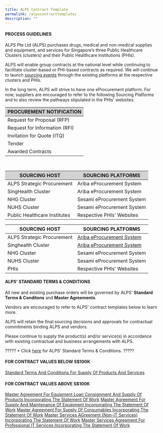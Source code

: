 ```yaml
---
title: ALPS Contract Template
permalink: /alpscontracttemplate/
description: ""
---
```

#### PROCESS GUIDELINES

ALPS Pte Ltd (ALPS) purchases drugs, medical and non-medical supplies and equipment, and services for Singapore’s three Public Healthcare Clusters (clusters) and their Public Healthcare Institutions (PHIs).

ALPS will enable group contracts at the national level while continuing to facilitate cluster-based or PHI-based contracts as required. We will continue to launch&nbsp;[sourcing events](/nationalsourcingevents/)&nbsp;through the existing platforms at the respective clusters and PHIs.

In the long term, ALPS will strive to have one eProcurement platform. For now, suppliers are encouraged to refer to the following Sourcing Platforms and to also review the pathways stipulated in the PHIs' websites.

<section>
	<table>
		<thead style="background-color: lightgray">
			<tr>
				<th>PROCUREMENT NOTIFICATION</th>
			</tr>
		</thead>
		<tbody>
			<tr>
				<td>Request for Proposal (RFP)</td>
			</tr>
			<tr>
				<td>Request for Information (RFI)</td>
			</tr>
			<tr>
				<td>Invitation for Quote (ITQ)</td>
			</tr>
			<tr>
				<td>Tender</td>
			</tr>
			<tr>
				<td>Awarded Contracts</td>
			</tr>
		</tbody>
	</table>
</section>

<br>

<section>
	<table>
		<thead style="background-color: lightgray">
			<tr>
				<th>SOURCING HOST</th>
				<th>SOURCING PLATFORMS</th>
			</tr>
		</thead>
		<tbody>
			<tr>
				<td>ALPS Strategic Procurement</td>
				<td>Ariba eProcurement System</td>
			</tr>
			<tr>
				<td>SingHealth Cluster</td>
				<td>Ariba eProcurement System</td>
			</tr>
			<tr>
				<td>NHG Cluster</td>
				<td>Sesami eProcurement System</td>
			</tr>
			<tr>
				<td>NUHS Cluster</td>
				<td>Sesami eProcurement System</td>
			</tr>
			<tr>
				<td>Public Healthcare Institutes</td>
				<td>Respective PHIs' Websites</td>
			</tr>
		</tbody>
	</table>
</section>


| SOURCING HOST | SOURCING PLATFORMS |
| -------- | -------- |
|ALPS Strategic Procurement| [Ariba eProcurement System](https://www.sap.com/products/spend-management.html)  |
| Singhealth Cluster     | [Ariba eProcurement System](https://www.sap.com/products/spend-management.html)  |
| NHG Cluster     | Sesami eProcurement System |
| NUHS Cluster     | Sesami eProcurement System
| PHIs     | Respective PHIs' Websites  |


#### ALPS' STANDARD TERMS &amp; CONDITIONS

All new and existing purchase orders will be governed by ALPS' **Standard Terms &amp; Conditons** and **Master Agreements**. 

Vendors are encouraged to refer to ALPS' contract templates below to learn more.

ALPS will retain the final sourcing decisions and approvals for contractual commitments binding ALPS and vendors.

Please continue to supply the product(s) and/or service(s)&nbsp;in accordance with existing contractual and business arrangements with ALPS.

????? * Click [here]() for ALPS' Standard Terms &amp; Conditions. ?????

#### FOR CONTRACT VALUES BELOW S$100K

[Standard Terms And Conditions For Supply Of Products And Services]()

#### FOR CONTRACT VALUES ABOVE S$100K

[Master Agreement For Equipment Loan Consignment And Supply Of Products Incorporating The Statement Of Work]()
[Master Agreement For Supply And Maintenance Of Equipment Incorporating The Statement Of Work]()
[Master Agreement For Supply Of Consumables Incorporating The Statement Of Work]()
[Master Services AGreement (Non-IT Services) Incorporating The Statement Of Work]()
[Master Services Agreement For Professional IT Services Incorporating The Statement Of Work]()
